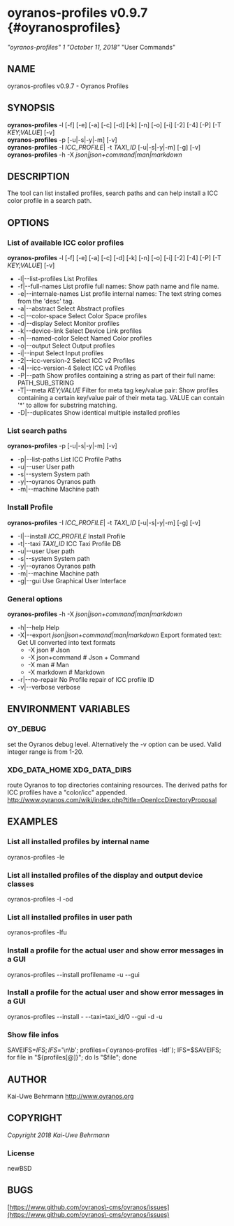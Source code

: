 # oyranos\-profiles v0.9.7 {#oyranosprofiles}
*"oyranos\-profiles"* *1* *"October 11, 2018"* "User Commands"
## NAME
oyranos\-profiles v0.9.7 \- Oyranos Profiles
## SYNOPSIS
**oyranos\-profiles** \-l [\-f] [\-e] [\-a] [\-c] [\-d] [\-k] [\-n] [\-o] [\-i] [\-2] [\-4] [\-P] [\-T *KEY;VALUE*] [\-v]
<br />
**oyranos\-profiles** \-p [\-u|\-s|\-y|\-m] [\-v]
<br />
**oyranos\-profiles** \-I *ICC\_PROFILE*|  \-t *TAXI\_ID* [\-u|\-s|\-y|\-m] [\-g] [\-v]
<br />
**oyranos\-profiles** \-h \-X *json|json+command|man|markdown*
## DESCRIPTION
The tool can list installed profiles, search paths and can help install a ICC color profile in a search path.
## OPTIONS
### List of available ICC color profiles
**oyranos\-profiles** \-l [\-f] [\-e] [\-a] [\-c] [\-d] [\-k] [\-n] [\-o] [\-i] [\-2] [\-4] [\-P] [\-T *KEY;VALUE*] [\-v]

* \-l|\-\-list\-profiles	List Profiles
* \-f|\-\-full\-names	List profile full names: Show path name and file name.
* \-e|\-\-internale\-names	List profile internal names: The text string comes from the 'desc' tag.
* \-a|\-\-abstract	Select Abstract profiles
* \-c|\-\-color\-space	Select Color Space profiles
* \-d|\-\-display	Select Monitor profiles
* \-k|\-\-device\-link	Select Device Link profiles
* \-n|\-\-named\-color	Select Named Color profiles
* \-o|\-\-output	Select Output profiles
* \-i|\-\-input	Select Input profiles
* \-2|\-\-icc\-version\-2	Select ICC v2 Profiles
* \-4|\-\-icc\-version\-4	Select ICC v4 Profiles
* \-P|\-\-path	Show profiles containing a string as part of their full name: PATH\_SUB\_STRING
* \-T|\-\-meta *KEY;VALUE*	Filter for meta tag key/value pair: Show profiles containing a certain key/value pair of their meta tag. VALUE can contain '*' to allow for substring matching.
* \-D|\-\-duplicates	Show identical multiple installed profiles

### List search paths
**oyranos\-profiles** \-p [\-u|\-s|\-y|\-m] [\-v]

* \-p|\-\-list\-paths	List ICC Profile Paths
* \-u|\-\-user	User path
* \-s|\-\-system	System path
* \-y|\-\-oyranos	Oyranos path
* \-m|\-\-machine	Machine path

### Install Profile
**oyranos\-profiles** \-I *ICC\_PROFILE*|  \-t *TAXI\_ID* [\-u|\-s|\-y|\-m] [\-g] [\-v]

* \-I|\-\-install *ICC\_PROFILE*	Install Profile
* \-t|\-\-taxi *TAXI\_ID*	ICC Taxi Profile DB
* \-u|\-\-user	User path
* \-s|\-\-system	System path
* \-y|\-\-oyranos	Oyranos path
* \-m|\-\-machine	Machine path
* \-g|\-\-gui	Use Graphical User Interface

### General options
**oyranos\-profiles** \-h \-X *json|json+command|man|markdown*

* \-h|\-\-help	Help
* \-X|\-\-export *json|json+command|man|markdown*	Export formated text: Get UI converted into text formats
   * \-X json		# Json
   * \-X json+command		# Json + Command
   * \-X man		# Man
   * \-X markdown		# Markdown
* \-r|\-\-no\-repair	No Profile repair of ICC profile ID
* \-v|\-\-verbose	verbose

## ENVIRONMENT VARIABLES
### OY\_DEBUG
set the Oyranos debug level. Alternatively the \-v option can be used. Valid integer range is from 1\-20.
### XDG\_DATA\_HOME XDG\_DATA\_DIRS
route Oyranos to top directories containing resources. The derived paths for ICC profiles have a "color/icc" appended. http://www.oyranos.com/wiki/index.php?title=OpenIccDirectoryProposal  
## EXAMPLES
### List all installed profiles by internal name
oyranos\-profiles \-le 
### List all installed profiles of the display and output device classes
oyranos\-profiles \-l \-od 
### List all installed profiles in user path
oyranos\-profiles \-lfu 
### Install a profile for the actual user and show error messages in a GUI
oyranos\-profiles \-\-install profilename \-u \-\-gui 
### Install a profile for the actual user and show error messages in a GUI
oyranos\-profiles \-\-install \- \-\-taxi=taxi\_id/0 \-\-gui \-d \-u 
### Show file infos
SAVEIFS=$IFS ; IFS=$'\n\b'; profiles=(\`oyranos\-profiles \-ldf\`); IFS=$SAVEIFS; for file in "${profiles[@]}"; do ls "$file"; done  
## AUTHOR
Kai\-Uwe Behrmann http://www.oyranos.org
## COPYRIGHT
*Copyright 2018 Kai\-Uwe Behrmann*


### License
newBSD
## BUGS
[https://www.github.com/oyranos\-cms/oyranos/issues](https://www.github.com/oyranos\-cms/oyranos/issues)

